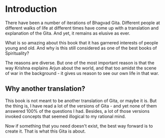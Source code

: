 # Introduction

There have been a number of iterations of Bhagvad Gita. Different people at different walks of life at different times have come up with a translation and explanation of the Gita. And yet, it remains as elusive as ever.

What is so amazing about this book that it has garnered interests of people young and old. And why is this still considered as one of the best books of Spirituality?

The reasons are diverse. But one of the most important reason is that the way Krishna explains Arjun about the world, and that too amidst the scene of war in the background - it gives us reason to see our own life in that war.

## Why another translation?

This book is not meant to be another translation of Gita, or maybe it is. But the thing is, I have read a lot of the versions of Gita - and yet none of them answered 100% of the questions I had. Besides, a lot of those versions invoked concepts that seemed illogical to my rational mind.

Now if something that you need doesn't exist, the best way forward is to create it. That is what this Gita is about.
